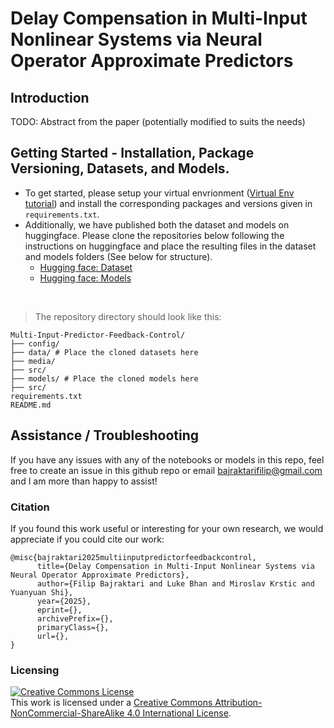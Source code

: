 # Delay Compensation in Multi-Input Nonlinear Systems via Neural Operator Approximate Predictors

## Introduction

TODO: Abstract from the paper (potentially modified to suits the needs)

## Getting Started - Installation, Package Versioning, Datasets, and Models.
- To get started, please setup your virtual envrionment ([Virtual Env tutorial](https://packaging.python.org/en/latest/guides/installing-using-pip-and-virtual-environments/)) and install the corresponding packages and versions given in `requirements.txt`.
- Additionally, we have published both the dataset and models on huggingface. Please clone the repositories below following the instructions on huggingface and place the resulting
files in the dataset and models folders (See below for structure). 
  - [Hugging face: Dataset](https://huggingface.co/datasets/FilipBajraktari/MultiInputPredictorFeedbackNeuralOperator)
  - [Hugging face: Models](https://huggingface.co/FilipBajraktari/MultiInputPredictorFeedbackNeuralOperator)
 
    
<br>

   >The repository directory should look like this:
  ```
  Multi-Input-Predictor-Feedback-Control/
  ├── config/
  ├── data/ # Place the cloned datasets here
  ├── media/
  ├── src/
  ├── models/ # Place the cloned models here
  ├── src/
  requirements.txt
  README.md
  ```


## Assistance / Troubleshooting
If you have any issues with any of the notebooks or models in this repo, feel free to create an issue in this github repo or email bajraktarifilip@gmail.com and I am more than happy to assist! 

### Citation 
If you found this work useful or interesting for your own research, we would appreciate if you could cite our work:
```
@misc{bajraktari2025multiinputpredictorfeedbackcontrol,
      title={Delay Compensation in Multi-Input Nonlinear Systems via Neural Operator Approximate Predictors}, 
      author={Filip Bajraktari and Luke Bhan and Miroslav Krstic and Yuanyuan Shi},
      year={2025},
      eprint={},
      archivePrefix={},
      primaryClass={},
      url={},
}
```

### Licensing
<a rel="license" href="http://creativecommons.org/licenses/by-nc-sa/4.0/"><img alt="Creative Commons License" style="border-width:0" src="https://i.creativecommons.org/l/by-nc-sa/4.0/88x31.png" /></a><br />This work is licensed under a <a rel="license" href="http://creativecommons.org/licenses/by-nc-sa/4.0/">Creative Commons Attribution-NonCommercial-ShareAlike 4.0 International License</a>.